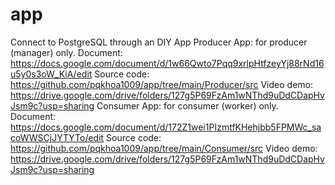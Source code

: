 # app
Connect to PostgreSQL through an DIY App
Producer App: for producer (manager) only.
	Document: https://docs.google.com/document/d/1w66Qwto7Pqq9xrlpHtfzeyYj88rNd16u5y0s3oW_KiA/edit
	Source code: https://github.com/pqkhoa1009/app/tree/main/Producer/src
	Video demo: https://drive.google.com/drive/folders/127g5P69FzAm1wNThd9uDdCDapHvJsm9c?usp=sharing
Consumer App: for consumer (worker) only.
	Document: https://docs.google.com/document/d/172Z1wei1PIzmtfKHehjbb5FPMWc_sacoWWSCjJYTYTo/edit
	Source code: https://github.com/pqkhoa1009/app/tree/main/Consumer/src
	Video demo: https://drive.google.com/drive/folders/127g5P69FzAm1wNThd9uDdCDapHvJsm9c?usp=sharing
